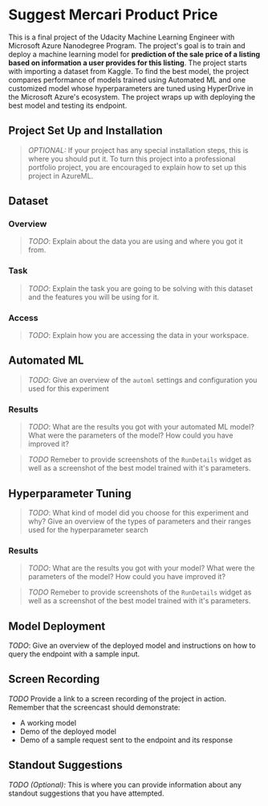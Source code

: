 # Suggest Mercari Product Price

This is a final project of the Udacity Machine Learning Engineer with Microsoft Azure Nanodegree Program. The project's goal is to train and deploy a machine learning model for **prediction of the sale price of a listing based on information a user provides for this listing**. The project starts with importing a dataset from Kaggle. To find the best model, the project compares performance of models trained using Automated ML and one customized model whose hyperparameters are tuned using HyperDrive in the Microsoft Azure's ecosystem. The project wraps up with deploying the best model and testing its endpoint.

## Project Set Up and Installation
> *OPTIONAL:* If your project has any special installation steps, this is where you should put it. To turn this project into a professional portfolio project, you are encouraged to explain how to set up this project in AzureML.

## Dataset

### Overview
> *TODO*: Explain about the data you are using and where you got it from.

### Task
> *TODO*: Explain the task you are going to be solving with this dataset and the features you will be using for it.

### Access
> *TODO*: Explain how you are accessing the data in your workspace.

## Automated ML
> *TODO*: Give an overview of the `automl` settings and configuration you used for this experiment

### Results
> *TODO*: What are the results you got with your automated ML model? What were the parameters of the model? How could you have improved it?

> *TODO* Remeber to provide screenshots of the `RunDetails` widget as well as a screenshot of the best model trained with it's parameters.

## Hyperparameter Tuning
> *TODO*: What kind of model did you choose for this experiment and why? Give an overview of the types of parameters and their ranges used for the hyperparameter search


### Results
> *TODO*: What are the results you got with your model? What were the parameters of the model? How could you have improved it?

> *TODO* Remeber to provide screenshots of the `RunDetails` widget as well as a screenshot of the best model trained with it's parameters.

## Model Deployment
*TODO*: Give an overview of the deployed model and instructions on how to query the endpoint with a sample input.

## Screen Recording
*TODO* Provide a link to a screen recording of the project in action. Remember that the screencast should demonstrate:
- A working model
- Demo of the deployed  model
- Demo of a sample request sent to the endpoint and its response

## Standout Suggestions
*TODO (Optional):* This is where you can provide information about any standout suggestions that you have attempted.
